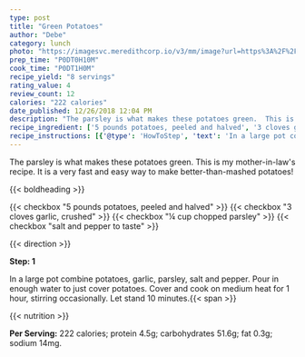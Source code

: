 ```yaml
---
type: post
title: "Green Potatoes"
author: "Debe"
category: lunch
photo: "https://imagesvc.meredithcorp.io/v3/mm/image?url=https%3A%2F%2Fimages.media-allrecipes.com%2Fuserphotos%2F7674155.jpg"
prep_time: "P0DT0H10M"
cook_time: "P0DT1H0M"
recipe_yield: "8 servings"
rating_value: 4
review_count: 12
calories: "222 calories"
date_published: 12/26/2018 12:04 PM
description: "The parsley is what makes these potatoes green.  This is my mother-in-law's recipe. It is a very fast and easy way to make better-than-mashed potatoes!"
recipe_ingredient: ['5 pounds potatoes, peeled and halved', '3 cloves garlic, crushed', '¼ cup chopped parsley', 'salt and pepper to taste']
recipe_instructions: [{'@type': 'HowToStep', 'text': 'In a large pot combine potatoes, garlic, parsley, salt and pepper.  Pour in enough water to just cover potatoes.  Cover and cook on medium heat for 1 hour, stirring occasionally.  Let stand 10 minutes.\n'}]
---
```


The parsley is what makes these potatoes green.  This is my mother-in-law's recipe. It is a very fast and easy way to make better-than-mashed potatoes! 

{{< boldheading >}}

{{< checkbox "5 pounds potatoes, peeled and halved" >}}
{{< checkbox "3 cloves garlic, crushed" >}}
{{< checkbox "¼ cup chopped parsley" >}}
{{< checkbox "salt and pepper to taste" >}}


{{< direction >}}

**Step: 1**

In a large pot combine potatoes, garlic, parsley, salt and pepper.  Pour in enough water to just cover potatoes.  Cover and cook on medium heat for 1 hour, stirring occasionally.  Let stand 10 minutes.{{< span >}}

{{< nutrition >}}

**Per Serving:** 222 calories; protein 4.5g; carbohydrates 51.6g; fat 0.3g; sodium 14mg.